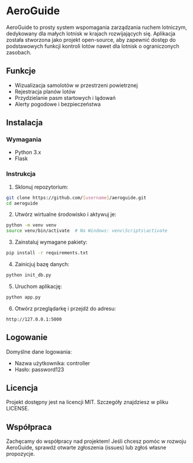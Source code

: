 # AeroGuide

AeroGuide to prosty system wspomagania zarządzania ruchem lotniczym, dedykowany dla małych lotnisk w krajach rozwijających się. Aplikacja została stworzona jako projekt open-source, aby zapewnić dostęp do podstawowych funkcji kontroli lotów nawet dla lotnisk o ograniczonych zasobach.

## Funkcje

- Wizualizacja samolotów w przestrzeni powietrznej
- Rejestracja planów lotów
- Przydzielanie pasm startowych i lądowań
- Alerty pogodowe i bezpieczeństwa

## Instalacja

### Wymagania

- Python 3.x
- Flask

### Instrukcja

1. Sklonuj repozytorium:

```bash
git clone https://github.com/[username]/aeroguide.git
cd aeroguide
```

2. Utwórz wirtualne środowisko i aktywuj je:

```bash
python -m venv venv
source venv/bin/activate  # Na Windows: venv\Scripts\activate
```

3. Zainstaluj wymagane pakiety:

```bash
pip install -r requirements.txt
```

4. Zainicjuj bazę danych:

```bash
python init_db.py
```

5. Uruchom aplikację:

```bash
python app.py
```

6. Otwórz przeglądarkę i przejdź do adresu:

```
http://127.0.0.1:5000
```

## Logowanie

Domyślne dane logowania:
- Nazwa użytkownika: controller
- Hasło: password123

## Licencja

Projekt dostępny jest na licencji MIT. Szczegóły znajdziesz w pliku LICENSE.

## Współpraca

Zachęcamy do współpracy nad projektem! Jeśli chcesz pomóc w rozwoju AeroGuide, sprawdź otwarte zgłoszenia (issues) lub zgłoś własne propozycje.
